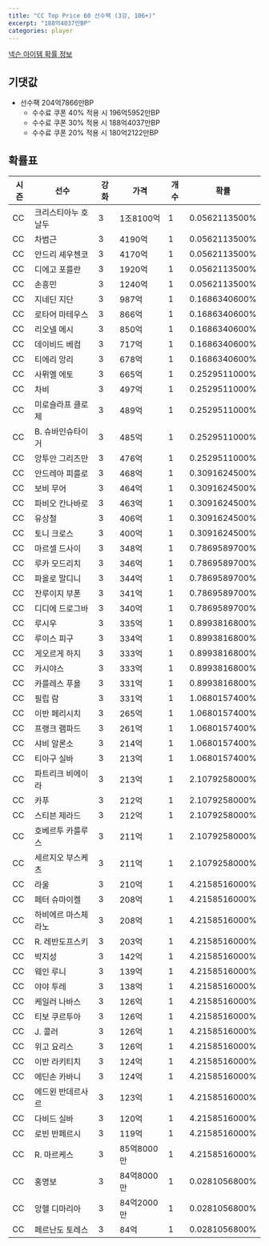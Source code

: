```yaml
---
title: "CC Top Price 60 선수팩 (3강, 106+)"
excerpt: "188억4037만BP"
categories: player
---
```

[넥슨 아이템 확률 정보](http://iteminfo.nexon.com/probability/fo4?sn=7336)

## 기댓값
  - 선수팩 204억7866만BP
    - 수수료 쿠폰 40% 적용 시 196억5952만BP
    - 수수료 쿠폰 30% 적용 시 188억4037만BP
    - 수수료 쿠폰 20% 적용 시 180억2122만BP


## 확률표

|시즌|선수|강화|가격|개수|확률|
|---|---|---|---|---|---|
|CC|크리스티아누 호날두|3|1조8100억|1|0.0562113500%|
|CC|차범근|3|4190억|1|0.0562113500%|
|CC|안드리 셰우첸코|3|4170억|1|0.0562113500%|
|CC|디에고 포를란|3|1920억|1|0.0562113500%|
|CC|손흥민|3|1240억|1|0.0562113500%|
|CC|지네딘 지단|3|987억|1|0.1686340600%|
|CC|로타어 마테우스|3|866억|1|0.1686340600%|
|CC|리오넬 메시|3|850억|1|0.1686340600%|
|CC|데이비드 베컴|3|717억|1|0.1686340600%|
|CC|티에리 앙리|3|678억|1|0.1686340600%|
|CC|사뮈엘 에토|3|665억|1|0.2529511000%|
|CC|차비|3|497억|1|0.2529511000%|
|CC|미로슬라프 클로제|3|489억|1|0.2529511000%|
|CC|B. 슈바인슈타이거|3|485억|1|0.2529511000%|
|CC|앙투안 그리즈만|3|476억|1|0.2529511000%|
|CC|안드레아 피를로|3|468억|1|0.3091624500%|
|CC|보비 무어|3|464억|1|0.3091624500%|
|CC|파비오 칸나바로|3|463억|1|0.3091624500%|
|CC|유상철|3|406억|1|0.3091624500%|
|CC|토니 크로스|3|400억|1|0.3091624500%|
|CC|마르셀 드사이|3|348억|1|0.7869589700%|
|CC|루카 모드리치|3|346억|1|0.7869589700%|
|CC|파올로 말디니|3|344억|1|0.7869589700%|
|CC|잔루이지 부폰|3|341억|1|0.7869589700%|
|CC|디디에 드로그바|3|340억|1|0.7869589700%|
|CC|루시우|3|335억|1|0.8993816800%|
|CC|루이스 피구|3|334억|1|0.8993816800%|
|CC|게오르게 하지|3|333억|1|0.8993816800%|
|CC|카시야스|3|333억|1|0.8993816800%|
|CC|카를레스 푸욜|3|331억|1|0.8993816800%|
|CC|필립 람|3|331억|1|1.0680157400%|
|CC|이반 페리시치|3|265억|1|1.0680157400%|
|CC|프랭크 램파드|3|261억|1|1.0680157400%|
|CC|샤비 알론소|3|214억|1|1.0680157400%|
|CC|티아구 실바|3|213억|1|1.0680157400%|
|CC|파트리크 비에이라|3|213억|1|2.1079258000%|
|CC|카푸|3|212억|1|2.1079258000%|
|CC|스티븐 제라드|3|212억|1|2.1079258000%|
|CC|호베르투 카를루스|3|211억|1|2.1079258000%|
|CC|세르지오 부스케츠|3|211억|1|2.1079258000%|
|CC|라울|3|210억|1|4.2158516000%|
|CC|페터 슈마이켈|3|208억|1|4.2158516000%|
|CC|하비에르 마스체라노|3|208억|1|4.2158516000%|
|CC|R. 레반도프스키|3|203억|1|4.2158516000%|
|CC|박지성|3|142억|1|4.2158516000%|
|CC|웨인 루니|3|139억|1|4.2158516000%|
|CC|야야 투레|3|138억|1|4.2158516000%|
|CC|케일러 나바스|3|126억|1|4.2158516000%|
|CC|티보 쿠르투아|3|126억|1|4.2158516000%|
|CC|J. 콜러|3|126억|1|4.2158516000%|
|CC|위고 요리스|3|126억|1|4.2158516000%|
|CC|이반 라키티치|3|124억|1|4.2158516000%|
|CC|에딘손 카바니|3|124억|1|4.2158516000%|
|CC|에드윈 반데르사르|3|123억|1|4.2158516000%|
|CC|다비드 실바|3|120억|1|4.2158516000%|
|CC|로빈 반페르시|3|119억|1|4.2158516000%|
|CC|R. 마르케스|3|85억8000만|1|4.2158516000%|
|CC|홍명보|3|84억8000만|1|0.0281056800%|
|CC|앙헬 디마리아|3|84억2000만|1|0.0281056800%|
|CC|페르난도 토레스|3|84억|1|0.0281056800%|
